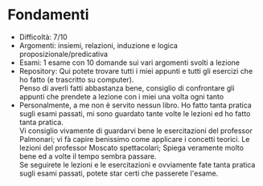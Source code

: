 # Fondamenti
- Difficoltà: 7/10
- Argomenti: insiemi, relazioni, induzione e logica proposizionale/predicativa<br>
- Esami: 1 esame con 10 domande sui vari argomenti svolti a lezione<br>
- Repository: Qui potete trovare tutti i miei appunti e tutti gli esercizi che ho fatto (e trascritto su computer).<br>
  Penso di averli fatti abbastanza bene, consiglio di confrontare gli appunti che prendete a lezione con i miei una volta ogni tanto<br>
- Personalmente, a me non è servito nessun libro. Ho fatto tanta pratica sugli esami passati, mi sono guardato tante volte le lezioni ed ho fatto tanta pratica.<br>
Vi consiglio vivamente di guardarvi bene le esercitazioni del professor Palmonari; vi fà capire benissimo come applicare i concetti teorici. Le lezioni del professor Moscato spettacolari;
  Spiega veramente molto bene ed a volte il tempo sembra passare.<br>
  Se seguirete le lezioni e le esercitazioni e ovviamente fate tanta pratica sugli esami passati, potete star certi che passerete l'esame.<br>
  
